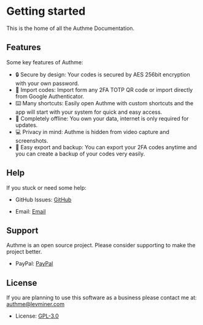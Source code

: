 # Getting started

This is the home of all the Authme Documentation.

## Features

Some key features of Authme:

-   🔒 Secure by design: Your codes is secured by AES 256bit encryption with your own password.
-   🔑 Import codes: Import form any 2FA TOTP QR code or import directly from Google Authenticator.
-   ⌨️ Many shortcuts: Easily open Authme with custom shortcuts and the app will start with your system for quick and easy access.
-   📡 Completely offline: You own your data, internet is only required for updates.
-   💻 Privacy in mind: Authme is hidden from video capture and screenshots.
-   📃 Easy export and backup: You can export your 2FA codes anytime and you can create a backup of your codes very easily.

## Help

If you stuck or need some help:

-   GitHub Issues: [GitHub](https://github.com/levminer/authme/issues)

-   Email: [Email](mailto:authme@levminer.com)

## Support

Authme is an open source project. Please consider supporting to make the project better.

-   PayPal: [PayPal](https://paypal.me/levminer)

## License

If you are planning to use this software as a business please contact me at: <authme@levminer.com>

-   License: [GPL-3.0](https://github.com/Levminer/authme/blob/main/LICENSE.md)

